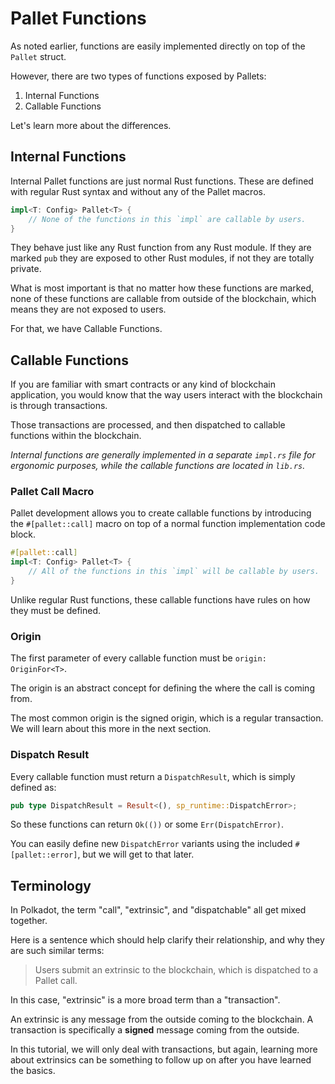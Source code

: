 # Pallet Functions

As noted earlier, functions are easily implemented directly on top of the `Pallet` struct.

However, there are two types of functions exposed by Pallets:

1. Internal Functions
2. Callable Functions

Let's learn more about the differences.

## Internal Functions

Internal Pallet functions are just normal Rust functions. These are defined with regular Rust syntax and without any of the Pallet macros.

```rust
impl<T: Config> Pallet<T> {
	// None of the functions in this `impl` are callable by users.
}
```

They behave just like any Rust function from any Rust module. If they are marked `pub` they are exposed to other Rust modules, if not they are totally private.

What is most important is that no matter how these functions are marked, none of these functions are callable from outside of the blockchain, which means they are not exposed to users.

For that, we have Callable Functions.

## Callable Functions

If you are familiar with smart contracts or any kind of blockchain application, you would know that the way users interact with the blockchain is through transactions.

Those transactions are processed, and then dispatched to callable functions within the blockchain.

*Internal functions are generally implemented in a separate `impl.rs` file for ergonomic purposes, while the callable functions are located in `lib.rs`.*

### Pallet Call Macro

Pallet development allows you to create callable functions by introducing the `#[pallet::call]` macro on top of a normal function implementation code block.

```rust
#[pallet::call]
impl<T: Config> Pallet<T> {
	// All of the functions in this `impl` will be callable by users.
}
```

Unlike regular Rust functions, these callable functions have rules on how they must be defined.

### Origin

The first parameter of every callable function must be `origin: OriginFor<T>`.

The origin is an abstract concept for defining the where the call is coming from.

The most common origin is the signed origin, which is a regular transaction. We will learn about this more in the next section.

### Dispatch Result

Every callable function must return a `DispatchResult`, which is simply defined as:

```rust
pub type DispatchResult = Result<(), sp_runtime::DispatchError>;
```

So these functions can return `Ok(())` or some `Err(DispatchError)`.

You can easily define new `DispatchError` variants using the included `#[pallet::error]`, but we will get to that later.

## Terminology

In Polkadot, the term "call", "extrinsic", and "dispatchable" all get mixed together.

Here is a sentence which should help clarify their relationship, and why they are such similar terms:

> Users submit an extrinsic to the blockchain, which is dispatched to a Pallet call.

In this case, "extrinsic" is a more broad term than a "transaction".

An extrinsic is any message from the outside coming to the blockchain. A transaction is specifically a **signed** message coming from the outside.

In this tutorial, we will only deal with transactions, but again, learning more about extrinsics can be something to follow up on after you have learned the basics.
